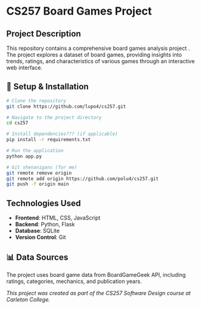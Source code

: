 # CS257 Board Games Project

## Project Description

This repository contains a comprehensive board games analysis project . The project explores a dataset of board games, providing insights into trends, ratings, and characteristics of various games through an interactive web interface.

## 🚀 Setup & Installation

```bash
# Clone the repository
git clone https://github.com/lupo4/cs257.git

# Navigate to the project directory
cd cs257

# Install dependencies??? (if applicable)
pip install -r requirements.txt

# Run the application
python app.py

# Git shenanigans (for me)
git remote remove origin
git remote add origin https://github.com/polu4/cs257.git
git push -f origin main
```

## Technologies Used

- **Frontend**: HTML, CSS, JavaScript
- **Backend**: Python, Flask
- **Database**: SQLite
- **Version Control**: Git

## 📊 Data Sources

The project uses board game data from BoardGameGeek API, including ratings, categories, mechanics, and publication years.

*This project was created as part of the CS257 Software Design course at Carleton College.*
